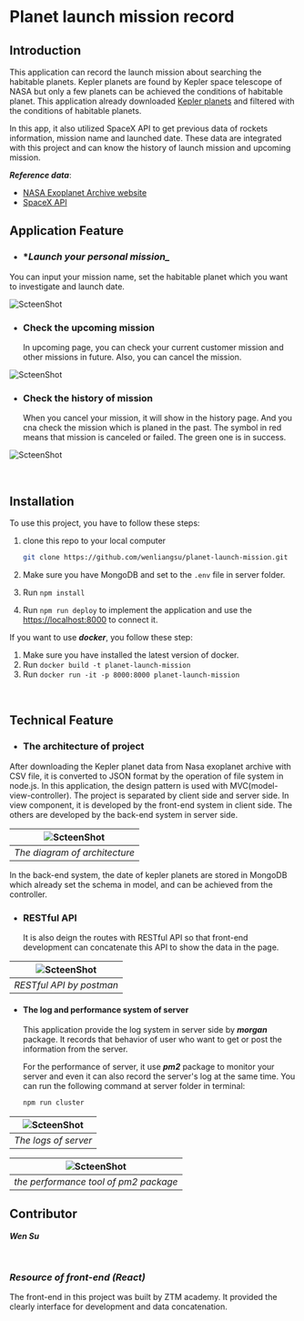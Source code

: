 # Planet launch mission record

## Introduction

This application can record the launch mission about searching the habitable planets. Kepler planets are found by Kepler space telescope of NASA but only a few planets can be achieved the conditions of habitable planet. This application already downloaded [Kepler planets](https://exoplanetarchive.ipac.caltech.edu/docs/data.html) and filtered with the conditions of habitable planets.

In this app, it also utilized SpaceX API to get previous data of rockets information, mission name and launched date. These data are integrated with this project and can know the history of launch mission and upcoming mission.
<br>

***Reference data***:

- [NASA Exoplanet Archive website](https://exoplanetarchive.ipac.caltech.edu/index.html)
- [SpaceX API](https://github.com/r-spacex/SpaceX-API)

## Application Feature

- ### **Launch your personal mission_*

You can input your mission name, set the habitable planet which you want to investigate and launch date.

![ScteenShot](public/images/Launch_image.png)

- ### **Check the upcoming mission**

  In upcoming page, you can check your current customer mission and other missions in future. Also, you can cancel the mission.

![ScteenShot](public/images/Upcoming_image.png)

- ### **Check the history of mission**

  When you cancel your mission, it will show in the history page. And you cna check the mission which is planed in the past. The symbol in red means that mission is canceled or failed. The green one is in success.

![ScteenShot](public/images/History_image.png)

<br>

## Installation

To use this project, you have to follow these steps:

1. clone this repo to your local computer

   ```Bash
   git clone https://github.com/wenliangsu/planet-launch-mission.git
   ```

2. Make sure you have MongoDB and set to the `.env` file in server folder.
3. Run `npm install`
4. Run `npm run deploy` to implement the application and use the <https://localhost:8000> to connect it.

If you want to use ***docker***, you follow these step:

1. Make sure you have installed the latest version of docker.
2. Run `docker build -t planet-launch-mission`
3. Run `docker run -it -p 8000:8000 planet-launch-mission`

<br>

## Technical Feature

- ### The architecture of project

After downloading the Kepler planet data from Nasa exoplanet archive with CSV file, it is converted to JSON format by the operation of file system in node.js. In this application,  the design pattern is used with MVC(model-view-controller). The project is separated by client side and server side. In view component, it is developed by the front-end system in client side. The others are developed by the back-end system in server side.

| ![ScteenShot](public/images/Nasa-project-architecture.png)|
|:--:|
| *The diagram of architecture* |

In the back-end system, the date of kepler planets are stored in MongoDB which already set the schema in model, and can be achieved from the controller.

- ### RESTful API

  It is also deign the routes with RESTful API so that front-end development can concatenate this API to show the data in the page.
  
| ![ScteenShot](public/images/postman.png)|
|:--:|
| *RESTful API by postman* |

- #### The log and performance system of server

  This application provide the log system in server side by ***morgan*** package. It records that behavior of user who want to get or post the information from the server.

  For the performance of server, it use ***pm2*** package to monitor your server and even it can also record the server's log at the same time. You can run the following command at server folder in terminal:

  ```bash
  npm run cluster
  ```

| ![ScteenShot](public/images/log_system.png)|
|:--:|
| *The logs of server* |

| ![ScteenShot](public/images/pm2_cluster.png)|
|:--:|
| *the performance tool of pm2 package* |

## Contributor

***Wen Su***

<br>

### *Resource of front-end (React)*

The front-end in this project was built by ZTM academy. It provided the clearly interface for development and data concatenation.
